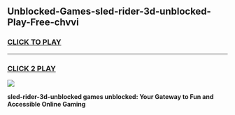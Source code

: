 
## Unblocked-Games-sled-rider-3d-unblocked-Play-Free-chvvi
<h3>
<a href="https://premium76.site?title=sled-rider-3d-unblocked&ref=10A">CLICK TO PLAY</a></h3>
<hr>

<h3>
<a href="https://premium76.site?title=sled-rider-3d-unblocked&ref=10A">CLICK 2 PLAY</a>
  
</h3>

<a href="https://premium76.site?title=sled-rider-3d-unblocked&ref=10A"><img src="https://clearcache.store/games.png"></a>


**sled-rider-3d-unblocked games unblocked: Your Gateway to Fun and Accessible Online Gaming**
